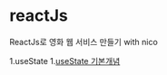 reactJs
==========
ReactJs로 영화 웹 서비스 만들기 with nico

1.useState
    1.[useState 기본개념](https://kwangsunny.tistory.com/11)